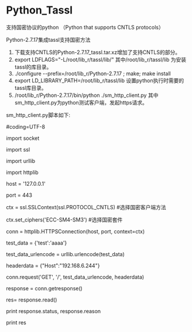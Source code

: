 # Python_Tassl
支持国密协议的python （Python that supports CNTLS protocols）

Python-2.7.17集成tassl支持国密方法
1.	下载支持CNTLS的Python-2.7.17_tassl.tar.xz增加了支持CNTLS的部分。
2.	export LDFLAGS="-L/root/lib_r/tassl/lib/"  其中/root/lib_r/tassl/lib 为安装tassl的库目录。
3.	./configure --prefix=/root/lib_r/Python-2.7.17 ; make; make install
4.	export LD_LIBRARY_PATH=/root/lib_r/tassl/lib    设置python执行时需要的tassl库目录。
5.	/root/lib_r/Python-2.7.17/bin/python ./sm_http_client.py 其中sm_http_client.py为python测试客户端，发起https请求。

sm_http_client.py脚本如下:

#coding=UTF-8

import socket

import ssl 

import urllib

import httplib


host = '127.0.0.1'


port = 443 


ctx = ssl.SSLContext(ssl.PROTOCOL_CNTLS)    #选择国密客户端方法

ctx.set_ciphers('ECC-SM4-SM3')    #选择国密套件


conn = httplib.HTTPSConnection(host, port, context=ctx)


test_data = {'test':'aaaa'}

test_data_urlencode = urllib.urlencode(test_data)

headerdata = {"Host":"192.168.6.244"}


conn.request('GET', '/', test_data_urlencode, headerdata)

response = conn.getresponse()

res= response.read()

print response.status, response.reason

print res 
